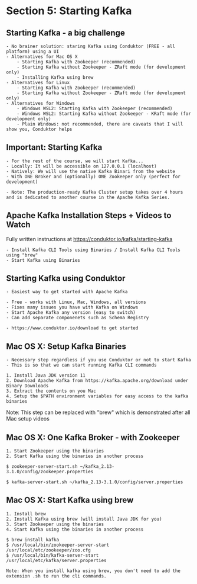 # Section 5: Starting Kafka

## Starting Kafka - a big challenge

    - No brainer solution: staring Kafka using Conduktor (FREE - all platform) using a UI
    - Alternatives for Mac OS X
        - Starting Kafka with Zookeeper (recommended)
        - Starting Kafka without Zookeeper - ZRaft mode (for development only)
        - Installing Kafka using brew
    - Alternatives for Linux
        - Starting Kafka with Zookeeper (recommended)
        - Starting Kafka without Zookeeper - ZRaft mode (for development only)
    - Alternatives for Windows
        - Windows WSL2: Starting Kafka with Zookeeper (recommended)
        - Windows WSL2: Starting Kafka without Zookeeper - KRaft mode (for development only)
        - Plain Windows: not recommended, there are caveats that I will show you, Conduktor helps

## Important: Starting Kafka

    - For the rest of the course, we will start Kafka...
    - Locally: It will be accessible on 127.0.0.1 (localhost)
    - Natively: We will use the native Kafka Binari from the website
    - With ONE Broker and (optionally) ONE Zookeeper only (perfect for development)

    - Note: The production-ready Kafka Cluster setup takes over 4 hours and is dedicated to another course in the Apache Kafka Series.


## Apache Kafka Installation Steps + Videos to Watch

Fully written instructions at https://conduktor.io/kafka/starting-kafka 

    - Install Kafka CLI Tools using Binaries / Install Kafka CLI Tools using "brew"
    - Start Kafka using Binaries

## Starting Kafka using Conduktor

    - Easiest way to get started with Apache Kafka

    - Free - works with Linux, Mac, Windows, all versions
    - Fixes many issues you have with Kafka on Windows
    - Start Apache Kafka any version (easy to switch)
    - Can add separate componenets such as Schema Registry

    - https://www.conduktor.io/download to get started


## Mac OS X: Setup Kafka Binaries

    - Necessary step regardless if you use Conduktor or not to start Kafka
    - This is so that we can start running Kafka CLI commands

    1. Install Java JDK version 11
    2. Download Apache Kafka from https://kafka.apache.org/download under Binary Downloads
    3. Extract the contents on you Mac
    4. Setup the $PATH environment variables for easy access to the kafka binaries

Note: This step can be replaced with "brew" which is demonstrated after all Mac setup videos


## Mac OS X: One Kafka Broker - with Zookeeper

    1. Start Zookeeper using the binaries
    2. Start Kafka using the binaries in another process

    $ zookeeper-server-start.sh ~/kafka_2.13-3.1.0/config/zookeeper.properties

    $ kafka-server-start.sh ~/kafka_2.13-3.1.0/config/server.properties


## Mac OS X: Start Kafka using brew

    1. Install brew
    2. Install Kafka using brew (will install Java JDK for you)
    3. Start Zookeeper using the binaries
    4. Start Kafka using the binaries in another process

    $ brew install kafka
    $ /usr/local/bin/zookeeper-server-start /usr/local/etc/zookeeper/zoo.cfg
    $ /usr/local/bin/kafka-server-start /usr/local/etc/kafka/server.properties

    Note: When you install kafka using brew, you don't need to add the extension .sh to run the cli commands.

